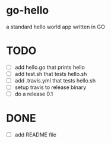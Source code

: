 # go-hello
a standard hello world app written in GO

# TODO
- [ ] add hello.go that prints hello
- [ ] add test.sh that tests hello.sh
- [ ] add .travis.yml that tests hello.sh
- [ ] setup travis to release binary
- [ ] do a release 0.1

# DONE
- [ ] add README file
